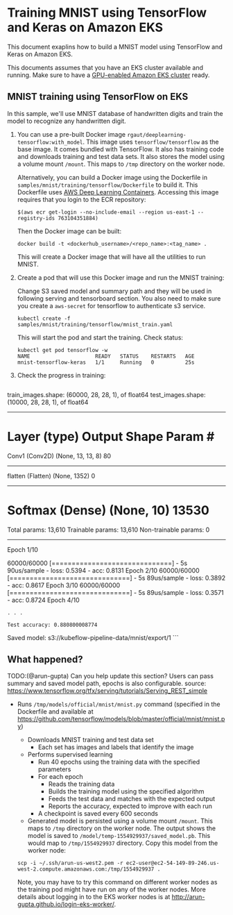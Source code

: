 # Training MNIST using TensorFlow and Keras on Amazon EKS

This document exaplins how to build a MNIST model using TensorFlow and Keras on Amazon EKS.

This documents assumes that you have an EKS cluster available and running. Make sure to have a [GPU-enabled Amazon EKS cluster](eks-gpu.md) ready.

## MNIST training using TensorFlow on EKS

In this sample, we'll use MNIST database of handwritten digits and train the model to recognize any handwritten digit.

1. You can use a pre-built Docker image `rgaut/deeplearning-tensorflow:with_model`. This image uses `tensorflow/tensorflow` as the base image. It comes bundled with TensorFlow. It also has training code and downloads training and test data sets. It also stores the model using a volume mount `/mount`. This maps to `/tmp` directory on the worker node.

   Alternatively, you can build a Docker image using the Dockerfile in `samples/mnist/training/tensorflow/Dockerfile` to build it. This Dockerfile uses [AWS Deep Learning Containers](https://aws.amazon.com/machine-learning/containers/). Accessing this image requires that you login to the ECR repository:

   ```
   $(aws ecr get-login --no-include-email --region us-east-1 --registry-ids 763104351884)
   ```

   Then the Docker image can be built:

   ```
   docker build -t <dockerhub_username>/<repo_name>:<tag_name> .
   ```

   This will create a Docker image that will have all the utilities to run MNIST.

2. Create a pod that will use this Docker image and run the MNIST training:

   Change S3 saved model and summary path and they will be used in following serving and tensorboard section.
   You also need to make sure you create a `aws-secret` for tensorflow to authenticate s3 service.

   ```
   kubectl create -f samples/mnist/training/tensorflow/mnist_train.yaml
   ```

   This will start the pod and start the training. Check status:

   ```
   kubectl get pod tensorflow -w
   NAME                     READY   STATUS    RESTARTS   AGE
   mnist-tensorflow-keras   1/1     Running   0          25s
   ```


3. Check the progress in training:

	```
  train_images.shape: (60000, 28, 28, 1), of float64
  test_images.shape: (10000, 28, 28, 1), of float64
  _________________________________________________________________
  Layer (type)                 Output Shape              Param #
  =================================================================
  Conv1 (Conv2D)               (None, 13, 13, 8)         80
  _________________________________________________________________
  flatten (Flatten)            (None, 1352)              0
  _________________________________________________________________
  Softmax (Dense)              (None, 10)                13530
  =================================================================
  Total params: 13,610
  Trainable params: 13,610
  Non-trainable params: 0
  _________________________________________________________________
  Epoch 1/10

  60000/60000 [==============================] - 5s 90us/sample - loss: 0.5394 - acc: 0.8131
  Epoch 2/10
  60000/60000 [==============================] - 5s 89us/sample - loss: 0.3892 - acc: 0.8617
  Epoch 3/10
  60000/60000 [==============================] - 5s 89us/sample - loss: 0.3571 - acc: 0.8724
  Epoch 4/10

	. . .

	Test accuracy: 0.880800008774
  Saved model: s3://kubeflow-pipeline-data/mnist/export/1
	```

## What happened?

TODO:(@arun-gupta) Can you help update this section? Users can pass summary and saved model path, epochs is also configurable.
source: https://www.tensorflow.org/tfx/serving/tutorials/Serving_REST_simple

- Runs `/tmp/models/official/mnist/mnist.py` command (specified in the Dockerfile and available at https://github.com/tensorflow/models/blob/master/official/mnist/mnist.py)
  - Downloads MNIST training and test data set
    - Each set has images and labels that identify the image
  - Performs supervised learning
    - Run 40 epochs using the training data with the specified parameters
    - For each epoch
      - Reads the training data
      - Builds the training model using the specified algorithm
      - Feeds the test data and matches with the expected output
      - Reports the accuracy, expected to improve with each run
  	- A checkpoint is saved every 600 seconds
  - Generated model is persisted using a volume mount `/mount`. This maps to `/tmp` directory on the worker node. The output shows the model is saved to `/model/temp-1554929937/saved_model.pb`. This would map to `/tmp/1554929937` directory. Copy this model from the worker node:

  ```
  scp -i ~/.ssh/arun-us-west2.pem -r ec2-user@ec2-54-149-89-246.us-west-2.compute.amazonaws.com:/tmp/1554929937 .
  ```

  Note, you may have to try this command on different worker nodes as the training pod might have run on any of the worker nodes. More details about logging in to the EKS worker nodes is at http://arun-gupta.github.io/login-eks-worker/.


